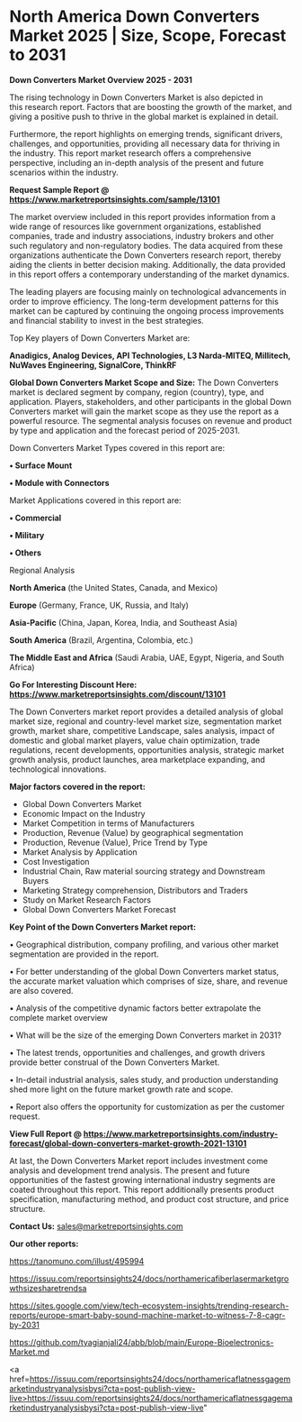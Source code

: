  # North America Down Converters Market 2025 | Size, Scope, Forecast to 2031

<Strong> Down Converters Market Overview 2025 - 2031</strong>

The rising technology in Down Converters Market is also depicted in this research report. Factors that are boosting the growth of the market, and giving a positive push to thrive in the global market is explained in detail.

Furthermore, the report highlights on emerging trends, significant drivers, challenges, and opportunities, providing all necessary data for thriving in the industry. This report market research offers a comprehensive perspective, including an in-depth analysis of the present and future scenarios within the industry.

<strong>Request Sample Report @ <a href=https://www.marketreportsinsights.com/sample/13101>https://www.marketreportsinsights.com/sample/13101</a></strong>

The market overview included in this report provides information from a wide range of resources like government organizations, established companies, trade and industry associations, industry brokers and other such regulatory and non-regulatory bodies. The data acquired from these organizations authenticate the Down Converters research report, thereby aiding the clients in better decision making. Additionally, the data provided in this report offers a contemporary understanding of the market dynamics.

The leading players are focusing mainly on technological advancements in order to improve efficiency. The long-term development patterns for this market can be captured by continuing the ongoing process improvements and financial stability to invest in the best strategies.

Top Key players of Down Converters Market are:

<strong>Anadigics, Analog Devices, API Technologies, L3 Narda-MITEQ, Millitech, NuWaves Engineering, SignalCore, ThinkRF</strong>

<strong><b>Global Down Converters Market Scope and Size:</b></strong>
The Down Converters market is declared segment by company, region (country), type, and application. Players, stakeholders, and other participants in the global Down Converters market will gain the market scope as they use the report as a powerful resource. The segmental analysis focuses on revenue and product by type and application and the forecast period of 2025-2031.

Down Converters Market Types covered in this report are:

<strong>• Surface Mount

• Module with Connectors</strong>

Market Applications covered in this report are:

<strong>• Commercial

• Military

• Others</strong> 

Regional Analysis

<strong>North America</strong> (the United States, Canada, and Mexico)

<strong>Europe</strong> (Germany, France, UK, Russia, and Italy)

<strong>Asia-Pacific</strong> (China, Japan, Korea, India, and Southeast Asia)

<strong>South America</strong> (Brazil, Argentina, Colombia, etc.)

<strong>The Middle East and Africa</strong> (Saudi Arabia, UAE, Egypt, Nigeria, and South Africa)

<strong>Go For Interesting Discount Here: <a href=https://www.marketreportsinsights.com/discount/13101>https://www.marketreportsinsights.com/discount/13101</a></strong>

The Down Converters market report provides a detailed analysis of global market size, regional and country-level market size, segmentation market growth, market share, competitive Landscape, sales analysis, impact of domestic and global market players, value chain optimization, trade regulations, recent developments, opportunities analysis, strategic market growth analysis, product launches, area marketplace expanding, and technological innovations.

<strong><b>Major factors covered in the report:</b></strong>
<ul>
  <li>Global Down Converters Market </li>
  <li>Economic Impact on the Industry</li>
  <li>Market Competition in terms of Manufacturers</li>
  <li>Production, Revenue (Value) by geographical segmentation</li>
  <li>Production, Revenue (Value), Price Trend by Type</li>
  <li>Market Analysis by Application</li>
  <li>Cost Investigation</li>
  <li>Industrial Chain, Raw material sourcing strategy and Downstream Buyers</li>
  <li>Marketing Strategy comprehension, Distributors and Traders</li>
  <li>Study on Market Research Factors</li>
  <li>Global Down Converters Market Forecast</li>
</ul>

<strong><b>Key Point of the Down Converters Market report:</b></strong>

• Geographical distribution, company profiling, and various other market segmentation are provided in the report.

• For better understanding of the global Down Converters market status, the accurate market valuation which comprises of size, share, and revenue are also covered.

• Analysis of the competitive dynamic factors better extrapolate the complete market overview

• What will be the size of the emerging Down Converters market in 2031?

• The latest trends, opportunities and challenges, and growth drivers provide better construal of the Down Converters Market.

• In-detail industrial analysis, sales study, and production understanding shed more light on the future market growth rate and scope.

• Report also offers the opportunity for customization as per the customer request.

<strong><b>View Full Report @ <a href=https://www.marketreportsinsights.com/industry-forecast/global-down-converters-market-growth-2021-13101>https://www.marketreportsinsights.com/industry-forecast/global-down-converters-market-growth-2021-13101</a></b></strong>


At last, the Down Converters Market report includes investment come analysis and development trend analysis. The present and future opportunities of the fastest growing international industry segments are coated throughout this report. This report additionally presents product specification, manufacturing method, and product cost structure, and price structure.

<strong>Contact Us:</strong>
sales@marketreportsinsights.com

<strong>Our other reports:</strong>

<a href=https://tanomuno.com/illust/495994>https://tanomuno.com/illust/495994</a>

<a href=https://issuu.com/reportsinsights24/docs/northamericafiberlasermarketgrowthsizesharetrendsa>https://issuu.com/reportsinsights24/docs/northamericafiberlasermarketgrowthsizesharetrendsa</a>

<a href=https://sites.google.com/view/tech-ecosystem-insights/trending-research-reports/europe-smart-baby-sound-machine-market-to-witness-7-8-cagr-by-2031>https://sites.google.com/view/tech-ecosystem-insights/trending-research-reports/europe-smart-baby-sound-machine-market-to-witness-7-8-cagr-by-2031</a>

<a href=https://github.com/tyagianjali24/abb/blob/main/Europe-Bioelectronics-Market.md>https://github.com/tyagianjali24/abb/blob/main/Europe-Bioelectronics-Market.md</a>

<a href=https://issuu.com/reportsinsights24/docs/northamericaflatnessgagemarketindustryanalysisbysi?cta=post-publish-view-live>https://issuu.com/reportsinsights24/docs/northamericaflatnessgagemarketindustryanalysisbysi?cta=post-publish-view-live</a>"
